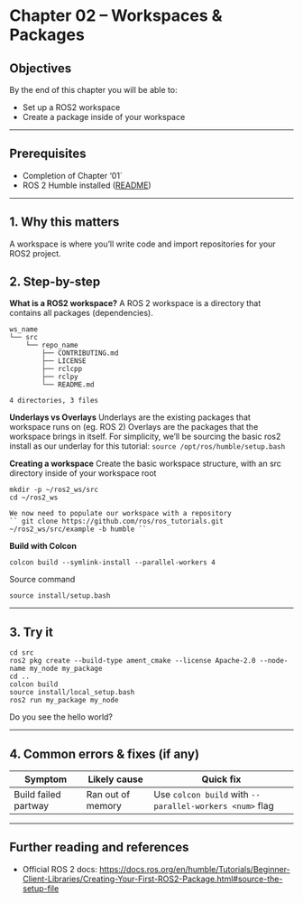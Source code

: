 # Chapter 02 – Workspaces & Packages

## Objectives
By the end of this chapter you will be able to:
- Set up a ROS2 workspace
- Create a package inside of your workspace
---

## Prerequisites
- Completion of Chapter ‘01`
- ROS 2 Humble installed ([README](../../README.md))  
---

## 1. Why this matters
A workspace is where you’ll write code and import repositories for your ROS2 project.
## 2. Step-by-step

**What is a ROS2 workspace?**
A ROS 2 workspace is a directory that contains all packages (dependencies).

	ws_name
    └── src
        └── repo_name
            ├── CONTRIBUTING.md
            ├── LICENSE
            ├── rclcpp
            ├── rclpy
            └── README.md

    4 directories, 3 files


**Underlays vs Overlays**
Underlays are the existing packages that workspace runs on (eg. ROS 2)
Overlays are the packages that the workspace brings in itself.
For simplicity, we’ll be sourcing the basic ros2 install as our underlay for this tutorial:
``source /opt/ros/humble/setup.bash``

**Creating a workspace**
Create the basic workspace structure, with an src directory inside of your workspace root

`` mkdir -p ~/ros2_ws/src `` <br>
`` cd ~/ros2_ws ``

	We now need to populate our workspace with a repository
	`` git clone https://github.com/ros/ros_tutorials.git ~/ros2_ws/src/example -b humble ``

**Build with Colcon** 

`` colcon build --symlink-install --parallel-workers 4 ``

Source command

`` source install/setup.bash ``
	
---

## 3. Try it
`` cd src `` <br>
`` ros2 pkg create --build-type ament_cmake --license Apache-2.0 --node-name my_node my_package `` <br>
`` cd .. `` <br>
`` colcon build `` <br>
`` source install/local_setup.bash ``  <br>
`` ros2 run my_package my_node ``

Do you see the hello world?

---

## 4. Common errors & fixes (if any)

| Symptom                         | Likely cause                   | Quick fix                          |
|---------------------------------|--------------------------------|------------------------------------|
| Build failed partway            | Ran out of memory| Use ``colcon build`` with ``--parallel-workers <num>`` flag| 

---

## Further reading and references
- Official ROS 2 docs: https://docs.ros.org/en/humble/Tutorials/Beginner-Client-Libraries/Creating-Your-First-ROS2-Package.html#source-the-setup-file
